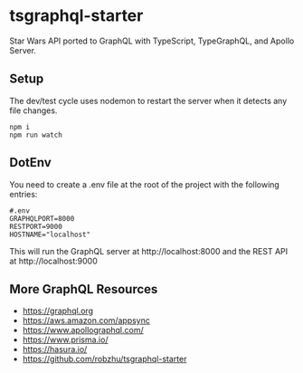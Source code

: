 # tsgraphql-starter

Star Wars API ported to GraphQL with TypeScript, TypeGraphQL, and Apollo Server.

## Setup

The dev/test cycle uses nodemon to restart the server when it detects any file changes.

```
npm i
npm run watch
```

## DotEnv

You need to create a .env file at the root of the project with the following entries:

```
#.env
GRAPHQLPORT=8000
RESTPORT=9000
HOSTNAME="localhost"
```

This will run the GraphQL server at http://localhost:8000 and the REST API at http://localhost:9000

## More GraphQL Resources

- https://graphql.org
- https://aws.amazon.com/appsync
- https://www.apollographql.com/
- https://www.prisma.io/
- https://hasura.io/
- https://github.com/robzhu/tsgraphql-starter
